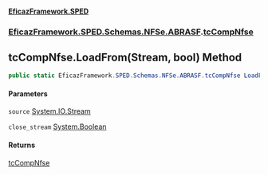 #### [EficazFramework.SPED](EficazFrameworkSPED.md 'EficazFramework SPED')
### [EficazFramework.SPED.Schemas.NFSe.ABRASF](EficazFramework.SPED.Schemas.NFSe.ABRASF.md 'EficazFramework.SPED.Schemas.NFSe.ABRASF').[tcCompNfse](EficazFramework.SPED.Schemas.NFSe.ABRASF/tcCompNfse.md 'EficazFramework.SPED.Schemas.NFSe.ABRASF.tcCompNfse')

## tcCompNfse.LoadFrom(Stream, bool) Method

```csharp
public static EficazFramework.SPED.Schemas.NFSe.ABRASF.tcCompNfse LoadFrom(System.IO.Stream source, bool close_stream=true);
```
#### Parameters

<a name='EficazFramework.SPED.Schemas.NFSe.ABRASF.tcCompNfse.LoadFrom(System.IO.Stream,bool).source'></a>

`source` [System.IO.Stream](https://docs.microsoft.com/en-us/dotnet/api/System.IO.Stream 'System.IO.Stream')

<a name='EficazFramework.SPED.Schemas.NFSe.ABRASF.tcCompNfse.LoadFrom(System.IO.Stream,bool).close_stream'></a>

`close_stream` [System.Boolean](https://docs.microsoft.com/en-us/dotnet/api/System.Boolean 'System.Boolean')

#### Returns
[tcCompNfse](EficazFramework.SPED.Schemas.NFSe.ABRASF/tcCompNfse.md 'EficazFramework.SPED.Schemas.NFSe.ABRASF.tcCompNfse')